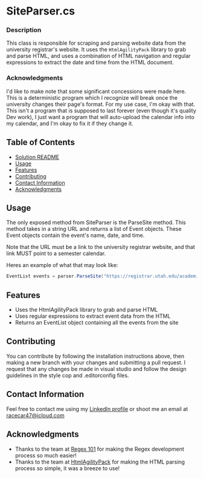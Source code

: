 # SiteParser.cs


### Description

This class is responsible for scraping and parsing website data from the university
registrar's website. It uses the ``HtmlAgilityPack`` library to grab and parse HTML,
and uses a combination of HTML navigation and regular expressions to extract
the date and time from the HTML document.


### Acknowledgments 

I'd like to make note that some significant concessions were made here.
This is a deterministic program which I recognize will break once the
university changes their page's format. For my use case, I'm okay with that.
This isn't a program that is supposed to last forever (even though it's quality Dev work),
I just want a program that will auto-upload the calendar info into my calendar, and I'm
okay to fix it if they change it.

## Table of Contents
- [Solution README](../README.md)
- [Usage](#usage)
- [Features](#features)
- [Contributing](#contributing)
- [Contact Information](#contact-information)
- [Acknowledgments](#acknowledgments)

## Usage

The only exposed method from SiteParser is the ParseSite method. This method takes in a string URL
and returns a list of Event objects. These Event objects contain the event's name, date, and time.

Note that the URL must be a link to the university registrar website, and that link MUST point to a semester calendar.

Heres an example of what that may look like:

```csharp
EventList events = parser.ParseSite("https://registrar.utah.edu/academic-calendars/spring2024.php");
```

## Features

- Uses the HtmlAgilityPack library to grab and parse HTML
- Uses regular expressions to extract event data from the HTML
- Returns an EventList object containing all the events from the site

## Contributing

You can contribute by following the installation instructions above, then making a new branch
with your changes and submitting a pull request. I request that any changes be made in visual studio and follow
the design guidelines in the style cop and .editorconfig files.

## Contact Information

Feel free to contact me using my [LinkedIn profile](https://www.linkedin.com/in/eli-parker-a96338302/)
or shoot me an email at <racecar47@icloud.com>

## Acknowledgments

- Thanks to the team at [Regex 101](https://www.regex101.com/) for
making the Regex development process so much easier!
- Thanks to the team at [HtmlAgilityPack](https://html-agility-pack.net/) for
making the HTML parsing process so simple, it was a breeze to use!